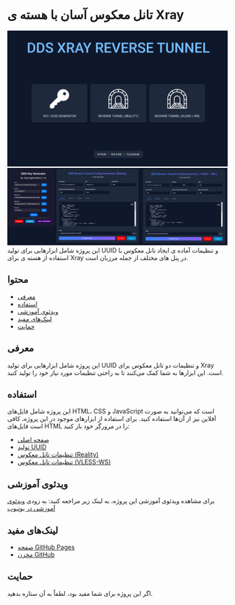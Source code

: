 # تانل معکوس آسان با هسته ی Xray

![](./Assests/image.png)
<br>
![](./Assests/models.png)
این پروژه شامل ابزارهایی برای تولید UUID و تنظیمات آماده ی ایجاد تانل معکوس با استفاده از هسته ی برای Xray در پنل های مختلف از جمله مرزبان است.

## محتوا

- [معرفی](#معرفی)
- [استفاده](#استفاده)
- [ویدئوی آموزشی](#ویدئوی-آموزشی)
- [لینک‌های مفید](#لینک‌های-مفید)
- [حمایت](#حمایت)

## معرفی

این پروژه شامل ابزارهایی برای تولید UUID و تنظیمات دو تانل معکوس برای Xray است. این ابزارها به شما کمک می‌کنند تا به راحتی تنظیمات مورد نیاز خود را تولید کنید.

## استفاده

این پروژه شامل فایل‌های HTML، CSS و JavaScript است که می‌توانید به صورت آفلاین نیز از آن‌ها استفاده کنید. برای استفاده از ابزارهای موجود در این پروژه، کافی است فایل‌های HTML را در مرورگر خود باز کنید:

- [صفحه اصلی](https://azavaxhuman.github.io/Xray_ReverseTunnel/)
- [تولید UUID](https://azavaxhuman.github.io/Xray_ReverseTunnel/Key-ID_Generator/index.html)
- [تنظیمات تانل معکوس (Reality)](https://azavaxhuman.github.io/Xray_ReverseTunnel/Reality/index.html)
- [تنظیمات تانل معکوس (VLESS-WS)](https://azavaxhuman.github.io/Xray_ReverseTunnel/VLESS-WS/index.html)

## ویدئوی آموزشی

برای مشاهده ویدئوی آموزشی این پروژه، به لینک زیر مراجعه کنید:
به زودی
[ویدئوی آموزشی در یوتیوب](https://www.youtube.com/@Dailydigitalskills)

## لینک‌های مفید

- [صفحه GitHub Pages](https://azavaxhuman.github.io/Xray_ReverseTunnel/)
- [مخزن GitHub](https://github.com/azavaxhuman/Xray_ReverseTunnel)

## حمایت

اگر این پروژه برای شما مفید بود، لطفاً به آن ستاره بدهید.
